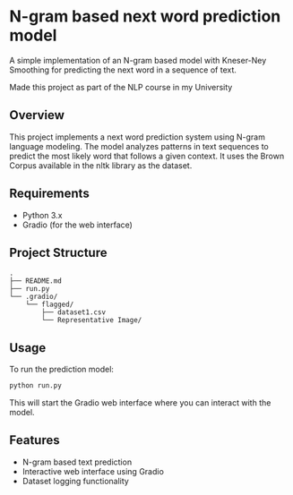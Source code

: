 # N-gram based next word prediction model

A simple implementation of an N-gram based model with Kneser-Ney Smoothing for predicting the next word in a sequence of text. 

Made this project as part of the NLP course in my University

## Overview

This project implements a next word prediction system using N-gram language modeling. The model analyzes patterns in text sequences to predict the most likely word that follows a given context. It uses the Brown Corpus available in the nltk library as the dataset.

## Requirements

- Python 3.x
- Gradio (for the web interface)

## Project Structure

```
.
├── README.md
├── run.py
└── .gradio/
    └── flagged/
        ├── dataset1.csv
        └── Representative Image/
```

## Usage

To run the prediction model:

```bash
python run.py
```

This will start the Gradio web interface where you can interact with the model.

## Features

- N-gram based text prediction
- Interactive web interface using Gradio
- Dataset logging functionality